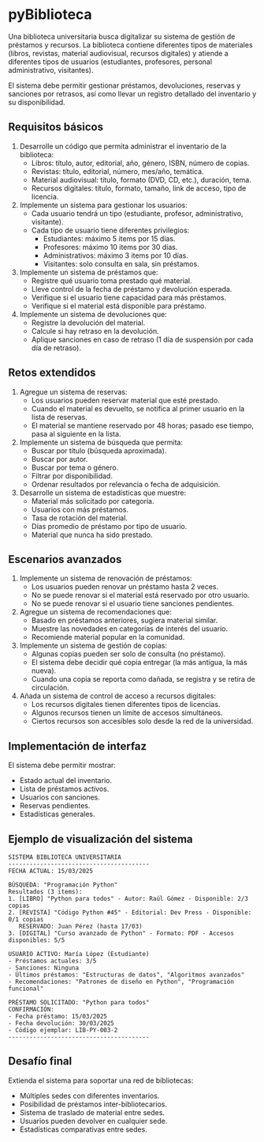 # pyBiblioteca


Una biblioteca universitaria busca digitalizar su sistema de gestión de préstamos y recursos. La biblioteca contiene diferentes tipos de materiales (libros, revistas, material audiovisual, recursos digitales) y atiende a diferentes tipos de usuarios (estudiantes, profesores, personal administrativo, visitantes).

El sistema debe permitir gestionar préstamos, devoluciones, reservas y sanciones por retrasos, así como llevar un registro detallado del inventario y su disponibilidad.

## Requisitos básicos

1. Desarrolle un código que permita administrar el inventario de la biblioteca:
   - Libros: título, autor, editorial, año, género, ISBN, número de copias.
   - Revistas: título, editorial, número, mes/año, temática.
   - Material audiovisual: título, formato (DVD, CD, etc.), duración, tema.
   - Recursos digitales: título, formato, tamaño, link de acceso, tipo de licencia.
2. Implemente un sistema para gestionar los usuarios:
   - Cada usuario tendrá un tipo (estudiante, profesor, administrativo, visitante).
   - Cada tipo de usuario tiene diferentes privilegios:
     - Estudiantes: máximo 5 items por 15 días.
     - Profesores: máximo 10 items por 30 días.
     - Administrativos: máximo 3 items por 10 días.
     - Visitantes: solo consulta en sala, sin préstamos.
3. Implemente un sistema de préstamos que:
   - Registre qué usuario toma prestado qué material.
   - Lleve control de la fecha de préstamo y devolución esperada.
   - Verifique si el usuario tiene capacidad para más préstamos.
   - Verifique si el material está disponible para préstamo.
4. Implemente un sistema de devoluciones que:
   - Registre la devolución del material.
   - Calcule si hay retraso en la devolución.
   - Aplique sanciones en caso de retraso (1 día de suspensión por cada día de retraso).

## Retos extendidos

1. Agregue un sistema de reservas:
   - Los usuarios pueden reservar material que esté prestado.
   - Cuando el material es devuelto, se notifica al primer usuario en la lista de reservas.
   - El material se mantiene reservado por 48 horas; pasado ese tiempo, pasa al siguiente en la lista.
2. Implemente un sistema de búsqueda que permita:
   - Buscar por título (búsqueda aproximada).
   - Buscar por autor.
   - Buscar por tema o género.
   - Filtrar por disponibilidad.
   - Ordenar resultados por relevancia o fecha de adquisición.
3. Desarrolle un sistema de estadísticas que muestre:
   - Material más solicitado por categoría.
   - Usuarios con más préstamos.
   - Tasa de rotación del material.
   - Días promedio de préstamo por tipo de usuario.
   - Material que nunca ha sido prestado.

## Escenarios avanzados

1. Implemente un sistema de renovación de préstamos:
   - Los usuarios pueden renovar un préstamo hasta 2 veces.
   - No se puede renovar si el material está reservado por otro usuario.
   - No se puede renovar si el usuario tiene sanciones pendientes.
2. Agregue un sistema de recomendaciones que:
   - Basado en préstamos anteriores, sugiera material similar.
   - Muestre las novedades en categorías de interés del usuario.
   - Recomiende material popular en la comunidad.
3. Implemente un sistema de gestión de copias:
   - Algunas copias pueden ser solo de consulta (no préstamo).
   - El sistema debe decidir qué copia entregar (la más antigua, la más nueva).
   - Cuando una copia se reporta como dañada, se registra y se retira de circulación.
4. Añada un sistema de control de acceso a recursos digitales:
   - Los recursos digitales tienen diferentes tipos de licencias.
   - Algunos recursos tienen un límite de accesos simultáneos.
   - Ciertos recursos son accesibles solo desde la red de la universidad.

## Implementación de interfaz

El sistema debe permitir mostrar:

- Estado actual del inventario.
- Lista de préstamos activos.
- Usuarios con sanciones.
- Reservas pendientes.
- Estadísticas generales.

## Ejemplo de visualización del sistema

```
SISTEMA BIBLIOTECA UNIVERSITARIA
----------------------------------------
FECHA ACTUAL: 15/03/2025

BÚSQUEDA: "Programación Python"
Resultados (3 items):
1. [LIBRO] "Python para todos" - Autor: Raúl Gómez - Disponible: 2/3 copias
2. [REVISTA] "Código Python #45" - Editorial: Dev Press - Disponible: 0/1 copias
   RESERVADO: Juan Pérez (hasta 17/03)
3. [DIGITAL] "Curso avanzado de Python" - Formato: PDF - Accesos disponibles: 5/5

USUARIO ACTIVO: María López (Estudiante)
- Préstamos actuales: 3/5
- Sanciones: Ninguna
- Últimos préstamos: "Estructuras de datos", "Algoritmos avanzados"
- Recomendaciones: "Patrones de diseño en Python", "Programación funcional"

PRÉSTAMO SOLICITADO: "Python para todos"
CONFIRMACIÓN:
- Fecha préstamo: 15/03/2025
- Fecha devolución: 30/03/2025
- Código ejemplar: LIB-PY-003-2
----------------------------------------
```

## Desafío final

Extienda el sistema para soportar una red de bibliotecas:

- Múltiples sedes con diferentes inventarios.
- Posibilidad de préstamos inter-bibliotecarios.
- Sistema de traslado de material entre sedes.
- Usuarios pueden devolver en cualquier sede.
- Estadísticas comparativas entre sedes.
